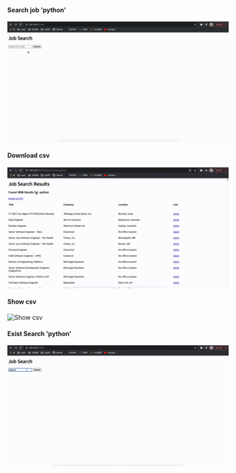 #### Search job 'python'

![Search 'python'](result.assets/search.gif)

#### Download csv

![Download csv](result.assets/download-csv.gif)

#### Show csv

![Show csv](result.assets/show-csv.gif)

#### Exist Search 'python'

![Exist Search 'python'](result.assets/exist-search.gif)
